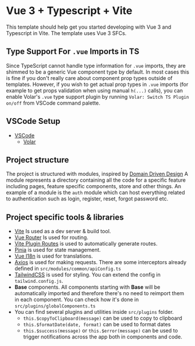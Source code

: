 # Vue 3 + Typescript + Vite

This template should help get you started developing with Vue 3 and Typescript in Vite. The template uses Vue 3 SFCs.

## Type Support For `.vue` Imports in TS

Since TypeScript cannot handle type information for `.vue` imports, they are shimmed to be a generic Vue component type
by default. In most cases this is fine if you don't really care about component prop types outside of templates.
However, if you wish to get actual prop types in `.vue` imports (for example to get props validation when using
manual `h(...)` calls), you can enable Volar's `.vue` type support plugin by running `Volar: Switch TS Plugin on/off`
from VSCode command palette.

## VSCode Setup

- [VSCode](https://code.visualstudio.com/)
  + [Volar](https://marketplace.visualstudio.com/items?itemName=johnsoncodehk.volar)

## Project structure

The project is structured with modules, inspired by [Domain Driven Design](https://en.wikipedia.org/wiki/Domain-driven_design)
A module represents a directory containing all the code for a specific feature including pages, feature specific components, store and other things.
An example of a module is the `auth` module which can host everything related to authentication such as login, register, reset, forgot password etc.

## Project specific tools & libraries
- [Vite](https://vitejs.dev/) Is used as a dev server & build tool.
- [Vue Router](https://router.vuejs.org/) Is used for routing.
- [Vite Plugin Routes](https://github.com/hannoeru/vite-plugin-pages) is used to automatically generate routes.
- [Pinia](https://pinia.vuejs.org/) is used for state management.
- [Vue I18n](https://vue-i18n.intlify.dev/introduction.html) is used for translations.
- [Axios](https://github.com/axios/axios) is used for making requests. There are some interceptors already defined in `src/modules/common/apiConfig.ts`
- [TailwindCSS](https://tailwindcss.com/) is used for styling. You can extend the config in `tailwind.config.js`.
- **Base** components. All components starting with **Base** will be automatically imported and therefore there's no need to reimport them in each component.
You can check how it's done in `src/plugins/globalComponents.ts`
- You can find several plugins and utilities inside `src/plugins` folder.
  - `this.$copyToClipboard(message)` can be used to copy to clipboard
  - `this.$formatDate(date, format)` can be used to format dates
  - `this.$success(message)` or `this.$error(message)` can be used to trigger notifications across the app both in components and code.

